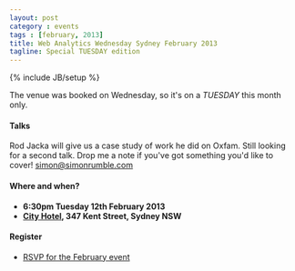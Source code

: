 ```yaml
---
layout: post
category : events
tags : [february, 2013]
title: Web Analytics Wednesday Sydney February 2013
tagline: Special TUESDAY edition
---
```

{% include JB/setup %}

The venue was booked on Wednesday, so it's on a _TUESDAY_ this month only.

#### Talks

Rod Jacka will give us a case study of work he did on Oxfam.
Still looking for a second talk. Drop me a note if you've got something you'd like to cover! <simon@simonrumble.com>

#### Where and when?

* **6:30pm Tuesday 12th February 2013**
* **[City Hotel](https://maps.google.com.au/maps?q=City+Hotel,+Kent+Street,+Sydney,+New+South+Wales&hl=en&sll=-33.86868,151.204178&sspn=0.015037,0.021522&oq=C347+Kent+Street,+Sydney&t=m&gl=au&hq=City+Hotel,+Kent+Street,+Sydney,+New+South+Wales&z=15&iwloc=A" "Map link"), 347 Kent Street, Sydney NSW**

#### Register

* [RSVP for the February event](http://www.webanalyticsdemystified.com/wednesday/list.asp?event_id=3488 "RSVP link")
